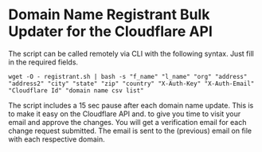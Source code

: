 # Domain Name Registrant Bulk Updater for the Cloudflare API

The script can be called remotely via CLI with the following syntax. Just fill in the required fields.

```
wget -O - registrant.sh | bash -s "f_name" "l_name" "org" "address" "address2" "city" "state" "zip" "country" "X-Auth-Key" "X-Auth-Email" "Cloudflare Id" "domain name csv list"
```

The script includes a 15 sec pause after each domain name update. This is to make it easy on the Cloudflare API and. to give you time to visit your email and approve the changes. You will get a verification email for each change request submitted. The email is sent to the (previous) email on file with each respective domain.
